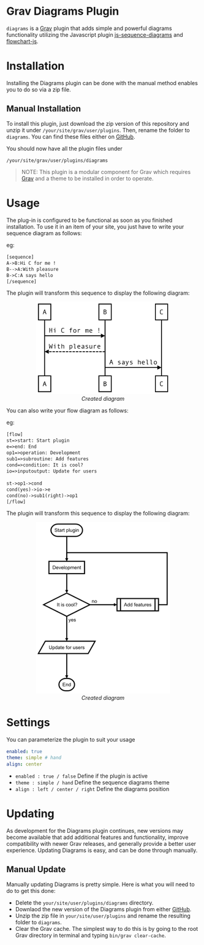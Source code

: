 # Grav Diagrams Plugin

`diagrams` is a [Grav](http://github.com/getgrav/grav) plugin that adds simple and powerful diagrams functionality utilizing the Javascript plugin [js-sequence-diagrams](https://bramp.github.io/js-sequence-diagrams) and [flowchart-js](https://github.com/adrai/flowchart.js).

# Installation

Installing the Diagrams plugin can be done with the manual method enables you to do so via a zip file. 

## Manual Installation

To install this plugin, just download the zip version of this repository and unzip it under `/your/site/grav/user/plugins`. Then, rename the folder to `diagrams`. You can find these files either on [GitHub](https://github.com/getgrav/grav-plugin-highlight).

You should now have all the plugin files under

    /your/site/grav/user/plugins/diagrams

> NOTE: This plugin is a modular component for Grav which requires [Grav](http://github.com/getgrav/grav) and a theme to be installed in order to operate.

# Usage

The plug-in is configured to be functional as soon as you finished installation. To use it in an item of your site, you just have to write your sequence diagram as follows:

eg:

    [sequence]
	A->B:Hi C for me !
	B-->A:With pleasure
	B->C:A says hello
	[/sequence]

The plugin will transform this sequence to display the following diagram:

<p align="center">
  <img src="assets/sequence.png" width="350"/><br/>
  <i>Created diagram</i>
</p>

You can also write your flow diagram as follows:

eg:

	[flow]
	st=>start: Start plugin
	e=>end: End
	op1=>operation: Development
	sub1=>subroutine: Add features
	cond=>condition: It is cool?
	io=>inputoutput: Update for users

	st->op1->cond
	cond(yes)->io->e
	cond(no)->sub1(right)->op1
	[/flow]

The plugin will transform this sequence to display the following diagram:

<p align="center">
  <img src="assets/flow.png" width="350"/><br/>
  <i>Created diagram</i>
</p>

# Settings

You can parameterize the plugin to suit your usage

```yaml
enabled: true
theme: simple # hand
align: center
```

- `enabled : true / false` Define if the plugin is active
- `theme : simple / hand` Define the sequence diagrams theme
- `align : left / center / right` Define the diagrams position

# Updating

As development for the Diagrams plugin continues, new versions may become available that add additional features and functionality, improve compatibility with newer Grav releases, and generally provide a better user experience. Updating Diagrams is easy, and can be done through manually.

## Manual Update

Manually updating Diagrams is pretty simple. Here is what you will need to do to get this done:

* Delete the `your/site/user/plugins/diagrams` directory.
* Downlaod the new version of the Diagrams plugin from either [GitHub](#).
* Unzip the zip file in `your/site/user/plugins` and rename the resulting folder to `diagrams`.
* Clear the Grav cache. The simplest way to do this is by going to the root Grav directory in terminal and typing `bin/grav clear-cache`.
